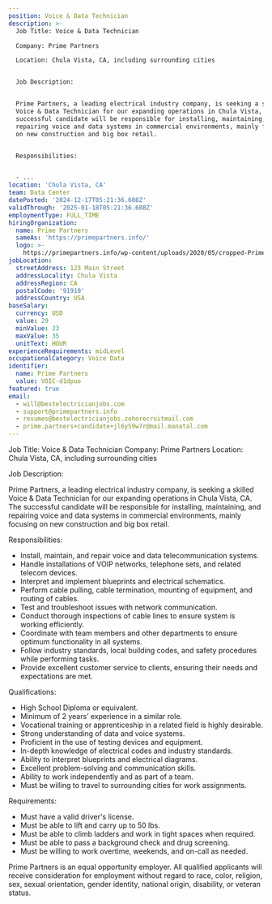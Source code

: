 ```yaml
---
position: Voice & Data Technician
description: >-
  Job Title: Voice & Data Technician

  Company: Prime Partners

  Location: Chula Vista, CA, including surrounding cities


  Job Description:


  Prime Partners, a leading electrical industry company, is seeking a skilled
  Voice & Data Technician for our expanding operations in Chula Vista, CA. The
  successful candidate will be responsible for installing, maintaining, and
  repairing voice and data systems in commercial environments, mainly focusing
  on new construction and big box retail.


  Responsibilities:


  - ...
location: 'Chula Vista, CA'
team: Data Center
datePosted: '2024-12-17T05:21:36.608Z'
validThrough: '2025-01-18T05:21:36.608Z'
employmentType: FULL_TIME
hiringOrganization:
  name: Prime Partners
  sameAs: 'https://primepartners.info/'
  logo: >-
    https://primepartners.info/wp-content/uploads/2020/05/cropped-Prime-Partners-Logo-NO-BG-1-1.png
jobLocation:
  streetAddress: 123 Main Street
  addressLocality: Chula Vista
  addressRegion: CA
  postalCode: '91910'
  addressCountry: USA
baseSalary:
  currency: USD
  value: 29
  minValue: 23
  maxValue: 35
  unitText: HOUR
experienceRequirements: midLevel
occupationalCategory: Voice Data
identifier:
  name: Prime Partners
  value: VOIC-d1dpuo
featured: true
email:
  - will@bestelectricianjobs.com
  - support@primepartners.info
  - resumes@bestelectricianjobs.zohorecruitmail.com
  - prime.partners+candidate+jl6y59w7r@mail.manatal.com
---
```




Job Title: Voice & Data Technician
Company: Prime Partners
Location: Chula Vista, CA, including surrounding cities

Job Description:

Prime Partners, a leading electrical industry company, is seeking a skilled Voice & Data Technician for our expanding operations in Chula Vista, CA. The successful candidate will be responsible for installing, maintaining, and repairing voice and data systems in commercial environments, mainly focusing on new construction and big box retail.

Responsibilities:

- Install, maintain, and repair voice and data telecommunication systems.
- Handle installations of VOIP networks, telephone sets, and related telecom devices.
- Interpret and implement blueprints and electrical schematics.
- Perform cable pulling, cable termination, mounting of equipment, and routing of cables.
- Test and troubleshoot issues with network communication.
- Conduct thorough inspections of cable lines to ensure system is working efficiently.
- Coordinate with team members and other departments to ensure optimum functionality in all systems.
- Follow industry standards, local building codes, and safety procedures while performing tasks.
- Provide excellent customer service to clients, ensuring their needs and expectations are met.

Qualifications:

- High School Diploma or equivalent.
- Minimum of 2 years’ experience in a similar role.
- Vocational training or apprenticeship in a related field is highly desirable.
- Strong understanding of data and voice systems.
- Proficient in the use of testing devices and equipment.
- In-depth knowledge of electrical codes and industry standards.
- Ability to interpret blueprints and electrical diagrams.
- Excellent problem-solving and communication skills.
- Ability to work independently and as part of a team.
- Must be willing to travel to surrounding cities for work assignments.

Requirements:

- Must have a valid driver's license.
- Must be able to lift and carry up to 50 lbs.
- Must be able to climb ladders and work in tight spaces when required.
- Must be able to pass a background check and drug screening.
- Must be willing to work overtime, weekends, and on-call as needed.

Prime Partners is an equal opportunity employer. All qualified applicants will receive consideration for employment without regard to race, color, religion, sex, sexual orientation, gender identity, national origin, disability, or veteran status.
